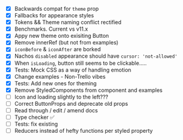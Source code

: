 - [x] Backwards compat for `theme` prop
- [x] Fallbacks for appearance styles
- [x] Tokens && Theme naming conflict rectified
- [x] Benchmarks. Current vs v11.x
- [x] Appy new theme onto exisiting Button
- [x] Remove innerRef (but not from examples)
- [x] `iconBefore` & `iconAfter` are borked
- [x] Nachos `disabled` appearance should have `cursor: 'not-allowed'`
- [x] When `isLoading`, button still seems to be clickable.....
- [x] Tests: Mock CSS as a way of handling emotion
- [x] Change examples - Non-Trello vibes
- [x] Tests: Add new ones for theming
- [x] Remove StyledComponents from component and examples
- [ ] Icon and loading slightly to the left???
- [ ] Correct ButtonProps and deprecate old props
- [ ] Read through / edit / amend docs
- [ ] Type checker ✅
- [ ] Tests: fix existing
- [ ] Reducers instead of hefty functions per styled property
